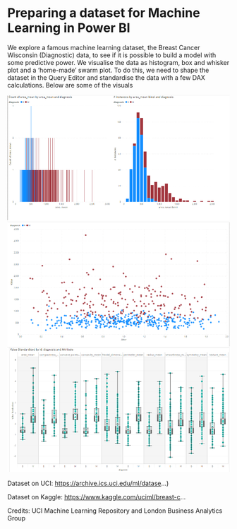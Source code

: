 # Preparing a dataset for Machine Learning in Power BI
We explore a famous machine learning dataset, the Breast Cancer Wisconsin (Diagnostic) data, to see if it is possible to build a model with some predictive power.  We visualise the data as histogram, box and whisker plot and a ‘home-made’ swarm plot.  To do this, we need to shape the dataset in the Query Editor and standardise the data with a few DAX calculations. Below are some of the visuals

![Image of Histo](https://github.com/mayorofdata/PowerBI-Visualization-Projects/blob/master/Preparing%20a%20dataset%20for%20Machine%20Learning%20in%20Power%20BI/histogram.PNG)
![Image of Swarn](https://github.com/mayorofdata/PowerBI-Visualization-Projects/blob/master/Preparing%20a%20dataset%20for%20Machine%20Learning%20in%20Power%20BI/swarm_plot.PNG)
![Image of box](https://github.com/mayorofdata/PowerBI-Visualization-Projects/blob/master/Preparing%20a%20dataset%20for%20Machine%20Learning%20in%20Power%20BI/box_plot.PNG)


Dataset on UCI: https://archive.ics.uci.edu/ml/datase...)

Dataset on Kaggle: https://www.kaggle.com/uciml/breast-c...

Credits: 
UCI Machine Learning Repository and London Business Analytics Group

